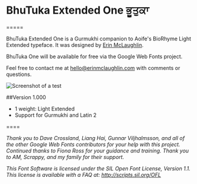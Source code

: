 # BhuTuka Extended One ਭੂਤੁਕਾ
=====

BhuTuka Extended One is a Gurmukhi companion to Aoife's BioRhyme Light Extended typeface. It was designed by [Erin McLaughlin](http://www.erinmclaughlin.com). 

BhuTuka One will be available for free via the Google Web Fonts project.

Feel free to contact me at hello@erinmclaughlin.com with comments or questions.


![Screenshot of a test](https://raw.githubusercontent.com/erinmclaughlin/Dotak/master/tests/Screen%20Shot%202016-02-07%20at%2012.50.11%20AM.png)</a>

##Version 1.000
* 1 weight: Light Extended
* Support for Gurmukhi and Latin 2

====

_Thank you to Dave Crossland, Liang Hai, Gunnar Viljhalmsson, and all of the other Google Web Fonts contributors for your help with this project. Continued thanks to Fiona Ross for your guidance and training. Thank you to AM, Scrappy, and my family for their support._

_This Font Software is licensed under the SIL Open Font License, Version 1.1. This license is available with a FAQ at: http://scripts.sil.org/OFL_

